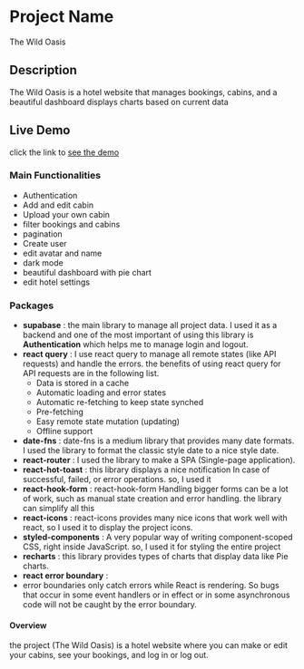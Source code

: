 # Project Name
The Wild Oasis

## Description
The Wild Oasis is a hotel website that manages bookings, cabins, and a beautiful dashboard displays charts based on current data

## Live Demo
click the link to [see the demo](https://the-wild-oasis-hotel.netlify.app)

### Main Functionalities
* Authentication
* Add and edit cabin
* Upload your own cabin
* filter bookings and cabins
* pagination
* Create user
* edit avatar and name
* dark mode
* beautiful dashboard with pie chart
* edit hotel settings

### Packages
* **supabase** : 
  the main library to manage all project data. I used it as a backend and one of the most important of using this library is **Authentication** which helps me to manage login and logout.
* **react query** : 
  I use react query to manage all remote states (like API requests) and handle the errors. the benefits of using react query for API requests are in the following list.
    * Data is stored in a cache
    * Automatic loading and error states
    * Automatic re-fetching to keep state synched
    * Pre-fetching
    * Easy remote state mutation (updating)
    * Offline support
* **date-fns** :
  date-fns is a medium library that provides many date formats. I used the library to format the classic style date to a nice style date.
* **react-router** :
  I used the library to make a SPA (Single-page application).
* **react-hot-toast** :
  this library displays a nice notification In case of successful, failed, or error operations. so, I used it
* **react-hook-form** :
  react-hook-form Handling bigger forms can be a lot of work, such as manual state creation and error handling. the library can simplify all this
* **react-icons** :
  react-icons provides many nice icons that work well with react, so I used it to display the project icons.
* **styled-components** :
  A very popular way of writing component-scoped CSS, right inside JavaScript. so, I used it for styling the entire project
* **recharts** :
  this library provides types of charts that display data like Pie charts.
* **react error boundary** :
* error boundaries only catch errors while React is rendering. So bugs that occur in some event handlers or in effect or in some asynchronous code will not be caught by the error boundary.

#### Overview
the project (The Wild Oasis) is a hotel website where you can make or edit your cabins, see your bookings, and log in or log out.



